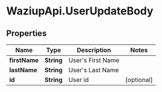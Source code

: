 # WaziupApi.UserUpdateBody

## Properties

| Name          | Type       | Description           | Notes      |
| ------------- | ---------- | --------------------- | ---------- |
| **firstName** | **String** | User&#39;s First Name |
| **lastName**  | **String** | User&#39;s Last Name  |
| **id**        | **String** | User id               | [optional] |
